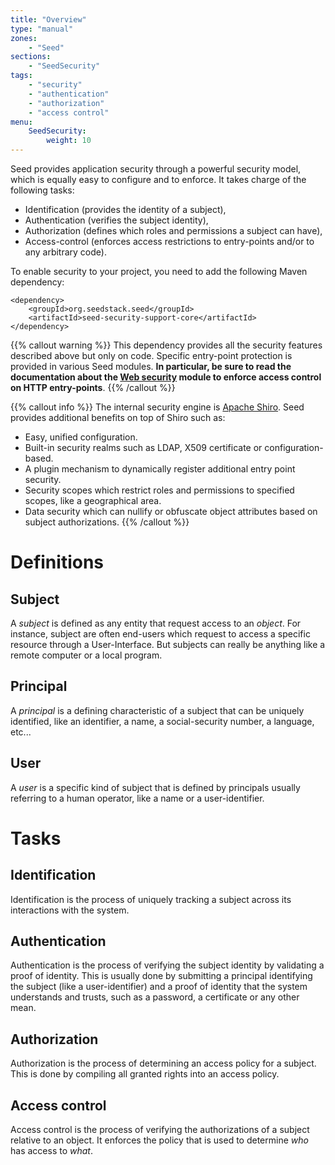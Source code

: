 ```yaml
---
title: "Overview"
type: "manual"
zones:
    - "Seed"
sections:
    - "SeedSecurity"
tags:
    - "security"
    - "authentication"
    - "authorization"
    - "access control"
menu:
    SeedSecurity:
        weight: 10
---
```


Seed provides application security through a powerful security model, which is equally easy to configure and to enforce.
It takes charge of the following tasks:

* Identification (provides the identity of a subject),
* Authentication (verifies the subject identity),
* Authorization (defines which roles and permissions a subject can have),
* Access-control (enforces access restrictions to entry-points and/or to any arbitrary code). 

To enable security to your project, you need to add the following Maven dependency:

    <dependency>
        <groupId>org.seedstack.seed</groupId>
        <artifactId>seed-security-support-core</artifactId>
    </dependency>

{{% callout warning %}}
This dependency provides all the security features described above but only on code. Specific entry-point protection is 
provided in various Seed modules. **In particular, be sure to read the documentation about the [Web security](../web/security)
module to enforce access control on HTTP entry-points**.
{{% /callout %}}

{{% callout info %}}
The internal security engine is [Apache Shiro](http://shiro.apache.org/). Seed provides additional benefits on top of Shiro
such as:

* Easy, unified configuration.
* Built-in security realms such as LDAP, X509 certificate or configuration-based.
* A plugin mechanism to dynamically register additional entry point security.
* Security scopes which restrict roles and permissions to specified scopes, like a geographical area.
* Data security which can nullify or obfuscate object attributes based on subject authorizations.
{{% /callout %}}

# Definitions

## Subject

A *subject* is defined as any entity that request access to an *object*. For instance, subject are often end-users which
request to access a specific resource through a User-Interface. But subjects can really be anything like a remote computer
or a local program.  

## Principal

A *principal* is a defining characteristic of a subject that can be uniquely identified, like an identifier, a name,
a social-security number, a language, etc...
 
## User

A *user* is a specific kind of subject that is defined by principals usually referring to a human operator, like a name
or a user-identifier.

# Tasks
 
## Identification

Identification is the process of uniquely tracking a subject across its interactions with the system. 

## Authentication

Authentication is the process of verifying the subject identity by validating a proof of identity. This is usually done 
by submitting a principal identifying the subject (like a user-identifier) and a proof of identity that the system 
understands and trusts, such as a password, a certificate or any other mean. 

## Authorization

Authorization is the process of determining an access policy for a subject. This is done by compiling all granted rights
into an access policy.

## Access control

Access control is the process of verifying the authorizations of a subject relative to an object. It enforces the policy
that is used to determine *who* has access to *what*.
